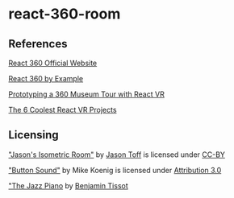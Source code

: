 # react-360-room

## References

[React 360 Official Website](https://facebook.github.io/react-360/)

[React 360 by Example](https://codeburst.io/react-360-by-example-part-1-c652443cfd8a)

[Prototyping a 360 Museum Tour with React VR](https://medium.com/updates-from-vizor/prototyping-a-360-museum-tour-with-react-vr-1c9b1d3d89bb)

[The 6 Coolest React VR Projects](https://blog.pusher.com/6-coolest-react-vr-projects/)

## Licensing

["Jason's Isometric Room"](https://poly.google.com/view/8NsrLwbXhfl) by [Jason Toff](https://poly.google.com/user/5htxoNYbJGa) is licensed under [CC-BY](https://creativecommons.org/licenses/by/2.0/)

["Button Sound"](http://soundbible.com/772-Button.html) by Mike Koenig is licensed under [Attribution 3.0](https://creativecommons.org/licenses/by/3.0/us/)

["The Jazz Piano](https://www.bensound.com/royalty-free-music/track/the-jazz-piano) by [Benjamin Tissot](https://www.bensound.com/)
